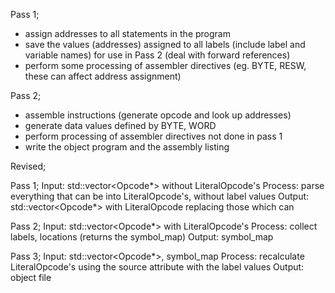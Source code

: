 Pass 1;
 * assign addresses to all statements in the program
 * save the values (addresses) assigned to all labels (include label and variable names) for use in Pass 2 (deal with forward references)
 * perform some processing of assembler directives  (eg. BYTE, RESW, these can affect address assignment)

Pass 2;
 * assemble instructions (generate opcode and look up addresses)
 * generate data values defined by BYTE, WORD
 * perform processing of assembler directives not done in pass 1
 * write the object program and the assembly listing


Revised;

Pass 1;
 Input: std::vector<Opcode*> without LiteralOpcode's
 Process: parse everything that can be into LiteralOpcode's, without label values
 Output: std::vector<Opcode*> with LiteralOpcode replacing those which can

Pass 2;
 Input: std::vector<Opcode*> with LiteralOpcode's
 Process: collect labels, locations (returns the symbol_map)
 Output: symbol_map

Pass 3;
 Input: std::vector<Opcode*>, symbol_map
 Process: recalculate LiteralOpcode's using the source attribute with the label values
 Output: object file
